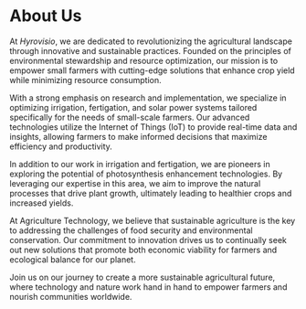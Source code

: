 # About Us

At _Hyrovisio_, we are dedicated to revolutionizing the agricultural landscape through innovative and sustainable practices. Founded on the principles of environmental stewardship and resource optimization, our mission is to empower small farmers with cutting-edge solutions that enhance crop yield while minimizing resource consumption.

With a strong emphasis on research and implementation, we specialize in optimizing irrigation, fertigation, and solar power systems tailored specifically for the needs of small-scale farmers. Our advanced technologies utilize the Internet of Things (IoT) to provide real-time data and insights, allowing farmers to make informed decisions that maximize efficiency and productivity.

In addition to our work in irrigation and fertigation, we are pioneers in exploring the potential of photosynthesis enhancement technologies. By leveraging our expertise in this area, we aim to improve the natural processes that drive plant growth, ultimately leading to healthier crops and increased yields.

At Agriculture Technology, we believe that sustainable agriculture is the key to addressing the challenges of food security and environmental conservation. Our commitment to innovation drives us to continually seek out new solutions that promote both economic viability for farmers and ecological balance for our planet.

Join us on our journey to create a more sustainable agricultural future, where technology and nature work hand in hand to empower farmers and nourish communities worldwide.

